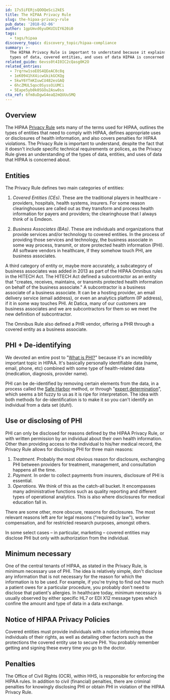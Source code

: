 ```yaml
---
id: 17s5iFERjsQOOQeSci2kES
title: The HIPAA Privacy Rule
slug: the-hipaa-privacy-rule
pub_date: '2018-02-06'
author: 1gpUmvd6yuOKUIUIY620i0
tags:
  - tags/hipaa
discovery_topic: discovery_topic/hipaa-compliance
summary: >-
  The HIPAA Privacy Rule is important to understand because it explains the
  types of data, covered entities, and uses of data HIPAA is concerned about.
related_guide: 6evss0t4I0IC2cQasg0K2O
related_entries:
  - 7rqrnw1soEOS4QEeAC0c8q
  - 1eK0941hX4icwGkikGCKQg
  - 5kwY6YTmKIuwCU482esGAQ
  - 6hcZMUL5qoc0SyssOiUMCi
  - 5Eape5yb0k0SGOu2Asw0ss
cta_ref: 6fm8uDgwG4eaQ2mQUUuSMQ
---
```

## Overview
The HIPAA [Privacy Rule](https://www.hhs.gov/sites/default/files/privacysummary.pdf) sets many of the terms used for HIPAA, outlines the types of entities that need to comply with HIPAA, defines appropriate uses or disclosures of health information, and also covers penalties for HIPAA violations. The Privacy Rule is important to understand, despite the fact that it doesn't include specific technical requirements or polices, as the Privacy Rule gives an understanding of the types of data, entities, and uses of data that HIPAA is concerned about.

## Entities
The Privacy Rule defines two main categories of entities:

1. *Covered Entities (CEs)*. These are the traditional players in healthcare - providers, hospitals, health systems, insurers. For some reason clearinghouses are called out as they transform and process health information for payers and providers; the clearinghouse that I always think of is Emdeon.

2. *Business Associates (BAs)*. These are individuals and organizations that provide services and/or technology to covered entities. In the process of providing those services and technology, the business associate in some way process, transmit, or store protected health information (PHI). All software vendors in healthcare, if they somehow touch PHI, are business associates.

A third category of entity or, maybe more accurately, a subcategory of business associates was added in 2013 as part of the HIPAA Omnibus rules in the HITECH Act. The HITECH Act defined a subcontractor as an entity that "creates, receives, maintains, or transmits protected health information on behalf of the business associate." A subcontractor is a business associate of a business associate. It can be a hosting provider, an email delivery service (email address), or even an analytics platform (IP address), if it in some way touches PHI. At Datica, many of our customers are business associates and we are subcontractors for them so we meet the new definition of subcontractor.

The Omnibus Rule also defined a PHR vendor, offering a PHR through a covered entity as a business associate.

## PHI + De-identifying
We devoted an entire post to "[What is PHI?](https://catalyze.io/learn/what-is-protected-health-information-or-phi)" because it's an incredibly important topic in HIPAA. It's basically personally identifiable data (name, email, phone, etc) combined with some type of health-related data (medication, diagnosis, provider name).

PHI can be de-identified by removing certain elements from the data, in a process called the [Safe Harbor](http://www.hhs.gov/ocr/privacy/hipaa/understanding/coveredentities/De-identification/guidance.html#safeharborguidance) method, or through "[expert determination](http://www.hhs.gov/ocr/privacy/hipaa/understanding/coveredentities/De-identification/guidance.html#guidancedetermination)", which seems a bit fuzzy to us as it is ripe for interpretation. The idea with both methods for de-identification is to make it so you can't identify an individual from a data set (duh!).

## Use or disclosing of PHI
PHI can only be disclosed for reasons defined by the HIPAA Privacy Rule, or with written permission by an individual about their own health information. Other than providing access to the individual to his/her medical record, the Privacy Rule allows for disclosing PHI for three main reasons:

1. *Treatment.* Probably the most obvious reason for disclosure, exchanging PHI between providers for treatment, management, and consultation happens all the time.
2. *Payment.* In order to collect payments from insurers, disclosure of PHI is essential.
3. *Operations.* We think of this as the catch-all bucket. It encompasses many administrative functions such as quality reporting and different types of operational analytics. This is also where disclosures for medical education fall in.

There are some other, more obscure, reasons for disclosures. The most relevant reasons left are for legal reasons ("required by law"), worker compensation, and for restricted research purposes, amongst others.

In some select cases – in particular, marketing – covered entities may disclose PHI but only with authorization from the individual.

## Minimum necessary
One of the central tenants of HIPAA, as stated in the Privacy Rule, is minimum necessary use of PHI. The idea is relatively simple, don't disclose any information that is not necessary for the reason for which the information is to be used. For example, if you're trying to find out how much a patient owes for a particular procedure, you probably don't need to disclose that patient's allergies. In healthcare today, minimum necessary is usually observed by either specific HL7 or EDI X12 message types which confine the amount and type of data in a data exchange.

## Notice of HIPAA Privacy Policies
Covered entities must provide individuals with a notice informing those individuals of their rights, as well as detailing other factors such as the protections the covered entity use to secure PHI. You probably remember getting and signing these every time you go to the doctor.

## Penalties
The Office of Civil Rights (OCR), within HHS, is responsible for enforcing the HIPAA rules. In addition to civil (financial) penalties, there are criminal penalties for knowingly disclosing PHI or obtain PHI in violation of the HIPAA Privacy Rule.

  